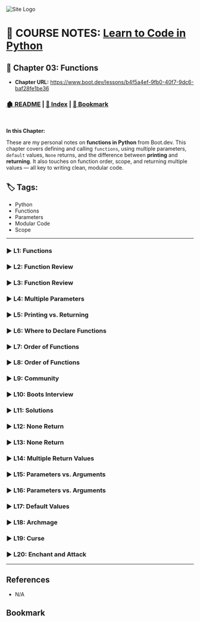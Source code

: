 <!-- 🔗 Custom Stylesheet -->
<link rel="stylesheet" href="../../_css/main.css">

<!-- 🖼️ Site Logo -->
![Site Logo](/_pix/logos/logo-ehw-kb-h32.png)


<!-- 📝 Title -->
# 📒 COURSE NOTES: <span class="course-title">[Learn to Code in Python](https://www.boot.dev/lessons/78b4646f-85aa-42c7-ba46-faec2f0902a9)</span>


## 📂 Chapter 03: **Functions**

* **Chapter URL:** https://www.boot.dev/lessons/b4f5a4ef-9fb0-40f7-9dc6-baf28fe1be36


<!-- 🧭 Navigation -->
### [🏚️ README](../../README.md) | [📁 Index](index.md) | [🔖 Bookmark](#bookmark)

<br>

**In this Chapter:**


<section class="ehw-doc-descr">


These are my personal notes on **functions in Python** from Boot.dev. This chapter covers defining and calling `functions`, using multiple parameters, `default` values, `None` returns, and the difference between **printing** and **returning**. It also touches on function order, scope, and returning multiple values — all key to writing clean, modular code.


</section>


<!-- 🏷️ RELATED TAGS -->
<section id="sec-tags">

## 🏷️ Tags:

- Python
- Functions
- Parameters
- Modular Code
- Scope

</section>

---


<!-- Lesson Notes -->


### ▶️ L1: Functions



### ▶️ L2: Function Review



### ▶️ L3: Function Review



### ▶️ L4: Multiple Parameters



### ▶️ L5: Printing vs. Returning



### ▶️ L6: Where to Declare Functions



### ▶️ L7: Order of Functions



### ▶️ L8: Order of Functions



### ▶️ L9: Community



### ▶️ L10: Boots Interview



### ▶️ L11: Solutions



### ▶️ L12: None Return



### ▶️ L13: None Return



### ▶️ L14: Multiple Return Values



### ▶️ L15: Parameters vs. Arguments



### ▶️ L16: Parameters vs. Arguments



### ▶️ L17: Default Values



### ▶️ L18: Archmage



### ▶️ L19: Curse



### ▶️ L20: Enchant and Attack





<!-- END Lesson Notes -->

---


## References

- N/A

## Bookmark
